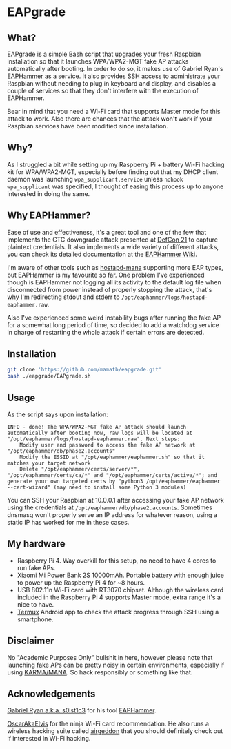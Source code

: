 # EAPgrade

## What?

EAPgrade is a simple Bash script that upgrades your fresh Raspbian installation so that it launches WPA/WPA2-MGT fake AP attacks automatically after booting. In order to do so, it makes use of Gabriel Ryan's [EAPHammer](https://github.com/s0lst1c3/eaphammer) as a service. It also provides SSH access to administrate your Raspbian without needing to plug in keyboard and display, and disables a couple of services so that they don't interfere with the execution of EAPHammer.

Bear in mind that you need a Wi-Fi card that supports Master mode for this attack to work. Also there are chances that the attack won't work if your Raspbian services have been modified since installation.

## Why?

As I struggled a bit while setting up my Raspberry Pi + battery Wi-Fi hacking kit for WPA/WPA2-MGT, especially before finding out that my DHCP client daemon was launching `wpa_supplicant.service` unless `nohook wpa_supplicant` was specified, I thought of easing this process up to anyone interested in doing the same.

## Why EAPHammer?

Ease of use and effectiveness, it's a great tool and one of the few that implements the GTC downgrade attack presented at [DefCon 21](https://www.youtube.com/watch?v=-uqTqJwTFyU&feature=youtu.be&t=22m34s) to capture plaintext credentials. It also implements a wide variety of different attacks, you can check its detailed documentation at the [EAPHammer Wiki](https://github.com/s0lst1c3/eaphammer/wiki).

I'm aware of other tools such as [hostapd-mana](https://github.com/sensepost/hostapd-mana) supporting more EAP types, but EAPHammer is my favourite so far. One problem I've experienced though is EAPHammer not logging all its activity to the default log file when disconnected from power instead of properly stopping the attack, that's why I'm redirecting stdout and stderr to `/opt/eaphammer/logs/hostapd-eaphammer.raw`.

Also I've experienced some weird instability bugs after running the fake AP for a somewhat long period of time, so decided to add a watchdog service in charge of restarting the whole attack if certain errors are detected.

## Installation

```bash
git clone 'https://github.com/mamatb/eapgrade.git'
bash ./eapgrade/EAPgrade.sh
```
## Usage

As the script says upon installation:
```
INFO - done! The WPA/WPA2-MGT fake AP attack should launch automatically after booting now, raw logs will be located at "/opt/eaphammer/logs/hostapd-eaphammer.raw". Next steps:
    Modify user and password to access the fake AP network at "/opt/eaphammer/db/phase2.accounts"
    Modify the ESSID at "/opt/eaphammer/eaphammer.sh" so that it matches your target network
    Delete "/opt/eaphammer/certs/server/*", "/opt/eaphammer/certs/ca/*" and "/opt/eaphammer/certs/active/*"; and generate your own targeted certs by "python3 /opt/eaphammer/eaphammer --cert-wizard" (may need to install some Python 3 modules)
```
You can SSH your Raspbian at 10.0.0.1 after accessing your fake AP network using the credentials at `/opt/eaphammer/db/phase2.accounts`. Sometimes dnsmasq won't properly serve an IP address for whatever reason, using a static IP has worked for me in these cases.

## My hardware

*  Raspberry Pi 4. Way overkill for this setup, no need to have 4 cores to run fake APs.
*  Xiaomi Mi Power Bank 2S 10000mAh. Portable battery with enough juice to power up the Raspberry Pi 4 for ~8 hours.
*  USB 802.11n Wi-Fi card with RT3070 chipset. Although the wireless card included in the Raspberry Pi 4 supports Master mode, extra range it's a nice to have.
*  [Termux](https://termux.com/) Android app to check the attack progress through SSH using a smartphone.

## Disclaimer

No "Academic Purposes Only" bullshit in here, however please note that launching fake APs can be pretty noisy in certain environments, especially if using [KARMA/MANA](https://github.com/s0lst1c3/eaphammer/wiki/XI.-Using-Karma). So hack responsibly or something like that.

## Acknowledgements

[Gabriel Ryan a.k.a. s0lst1c3](https://github.com/s0lst1c3) for his tool [EAPHammer](https://github.com/s0lst1c3/eaphammer).

[OscarAkaElvis](https://github.com/OscarAkaElvis) for the ninja Wi-Fi card recommendation. He also runs a wireless hacking suite called [airgeddon](https://github.com/v1s1t0r1sh3r3/airgeddon) that you should definitely check out if interested in Wi-Fi hacking.
